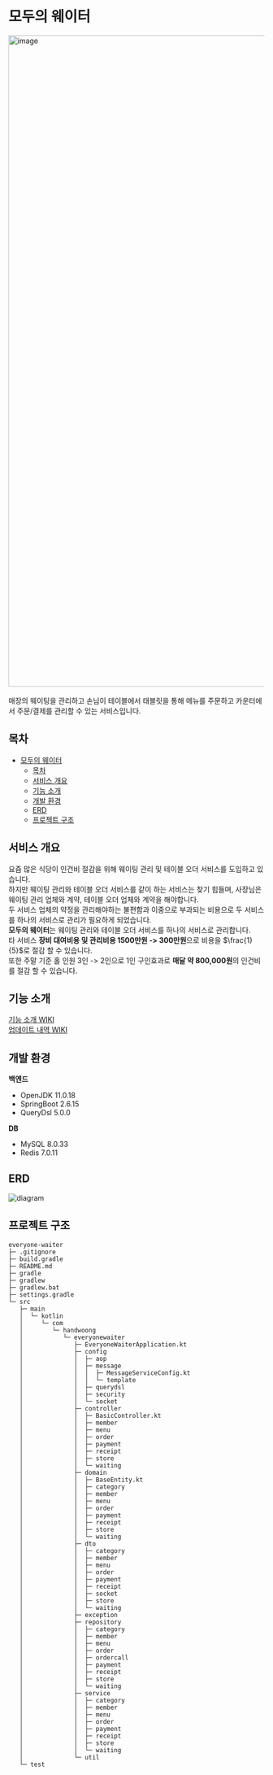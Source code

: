 # 모두의 웨이터

<img width="1281" alt="image" src="https://github.com/Handwoong/everyone-waiter/assets/95131477/66790928-117b-413a-9be8-71785175565e">
<br/>
<br/>
매장의 웨이팅을 관리하고 손님이 테이블에서 태블릿을 통해 메뉴를 주문하고 카운터에서 주문/결제를 관리할 수 있는 서비스입니다.

## 목차

- [모두의 웨이터](#모두의-웨이터)
    - [목차](#목차)
    - [서비스 개요](#서비스-개요)
    - [기능 소개](#기능-소개)
    - [개발 환경](#개발-환경)
    - [ERD](#erd)
    - [프로젝트 구조](#프로젝트-구조)

## 서비스 개요

요즘 많은 식당이 인건비 절감을 위해 웨이팅 관리 및 테이블 오더 서비스를 도입하고 있습니다.<br/>
하지만 웨이팅 관리와 테이블 오더 서비스를 같이 하는 서비스는 찾기 힘들며, 사장님은 웨이팅 관리 업체와 계약, 테이블 오더 업체와 계약을 해야합니다.<br/>
두 서비스 업체의 약정을 관리해야하는 불편함과 이중으로 부과되는 비용으로 두 서비스를 하나의 서비스로 관리가 필요하게 되었습니다.<br/>
**모두의 웨이터**는 웨이팅 관리와 테이블 오더 서비스를 하나의 서비스로 관리합니다.<br/>
타 서비스 **장비 대여비용 및 관리비용 1500만원 -> 300만원**으로 비용을 $\frac{1}{5}$로 절감 할 수 있습니다.<br/>
또한 주말 기준 홀 인원 3인 -> 2인으로 1인 구인효과로 **매달 약 800,000원**의 인건비를 절감 할 수 있습니다.<br/>

## 기능 소개

[기능 소개 WIKI](https://github.com/Handwoong/everyone-waiter/wiki/Introduce)<br/>
[업데이트 내역 WIKI](https://github.com/Handwoong/everyone-waiter/wiki/Release)

## 개발 환경

**백엔드**

- OpenJDK 11.0.18
- SpringBoot 2.6.15
- QueryDsl 5.0.0

**DB**

- MySQL 8.0.33
- Redis 7.0.11

## ERD

![diagram](https://github.com/Handwoong/everyone-waiter/assets/95131477/12541fc8-e3ed-45db-9712-69e5319efa6e)

## 프로젝트 구조

```
everyone-waiter
├─ .gitignore
├─ build.gradle
├─ README.md
├─ gradle
├─ gradlew
├─ gradlew.bat
├─ settings.gradle
└─ src
   ├─ main
   │  └─ kotlin
   │     └─ com
   │        └─ handwoong
   │           └─ everyonewaiter
   │              ├─ EveryoneWaiterApplication.kt
   │              ├─ config
   │              │  ├─ aop
   │              │  ├─ message
   │              │  │  ├─ MessageServiceConfig.kt
   │              │  │  └─ template
   │              │  ├─ querydsl
   │              │  ├─ security
   │              │  └─ socket
   │              ├─ controller
   │              │  ├─ BasicController.kt
   │              │  ├─ member
   │              │  ├─ menu
   │              │  ├─ order
   │              │  ├─ payment
   │              │  ├─ receipt
   │              │  ├─ store
   │              │  └─ waiting
   │              ├─ domain
   │              │  ├─ BaseEntity.kt
   │              │  ├─ category
   │              │  ├─ member
   │              │  ├─ menu
   │              │  ├─ order
   │              │  ├─ payment
   │              │  ├─ receipt
   │              │  ├─ store
   │              │  └─ waiting
   │              ├─ dto
   │              │  ├─ category
   │              │  ├─ member
   │              │  ├─ menu
   │              │  ├─ order
   │              │  ├─ payment
   │              │  ├─ receipt
   │              │  ├─ socket
   │              │  ├─ store
   │              │  └─ waiting
   │              ├─ exception
   │              ├─ repository
   │              │  ├─ category
   │              │  ├─ member
   │              │  ├─ menu
   │              │  ├─ order
   │              │  ├─ ordercall
   │              │  ├─ payment
   │              │  ├─ receipt
   │              │  ├─ store
   │              │  └─ waiting
   │              ├─ service
   │              │  ├─ category
   │              │  ├─ member
   │              │  ├─ menu
   │              │  ├─ order
   │              │  ├─ payment
   │              │  ├─ receipt
   │              │  ├─ store
   │              │  └─ waiting
   │              └─ util
   └─ test
```
